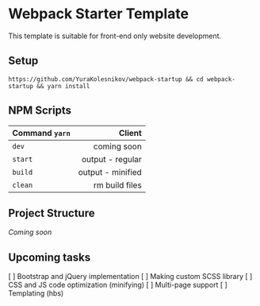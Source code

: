 # Webpack Starter Template
  
This template is suitable for front-end only website development.   

## Setup  

```
https://github.com/YuraKolesnikov/webpack-startup && cd webpack-startup && yarn install
```

## NPM Scripts

|Command `yarn`  |Client |
|--- |---:|
|`dev`|coming soon|
|`start`|output - regular|
|`build`|output - minified|
|`clean`|rm build files|

## Project Structure  
*Coming soon*

## Upcoming tasks  
[ ] Bootstrap and jQuery implementation
[ ] Making custom SCSS library
[ ] CSS and JS code optimization (minifying)
[ ] Multi-page support
[ ] Templating (hbs)
